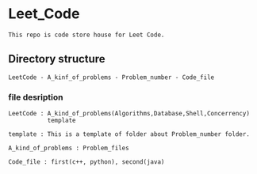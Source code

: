 # Leet_Code
    This repo is code store house for Leet Code.

## Directory structure
    LeetCode - A_kinf_of_problems - Problem_number - Code_file


### file desription
    LeetCode : A_kind_of_problems(Algorithms,Database,Shell,Concerrency)
               template

    template : This is a template of folder about Problem_number folder.

    A_kind_of_problems : Problem_files

    Code_file : first(c++, python), second(java)
